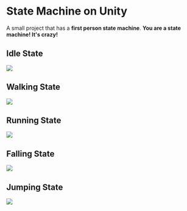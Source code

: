# State Machine on Unity

A small project that has a **first person state machine**.
**You are a state machine! It's crazy!**

## Idle State
![](https://imgur.com/xuQiTQc.gif)
## Walking State
![](https://imgur.com/ruSFQqI.gif)
## Running State
![](https://imgur.com/ltXZ1O6.gif)
## Falling State
![](https://imgur.com/wqBlOnO.gif)
## Jumping State
![](https://imgur.com/Kh7hy3W.gif)
